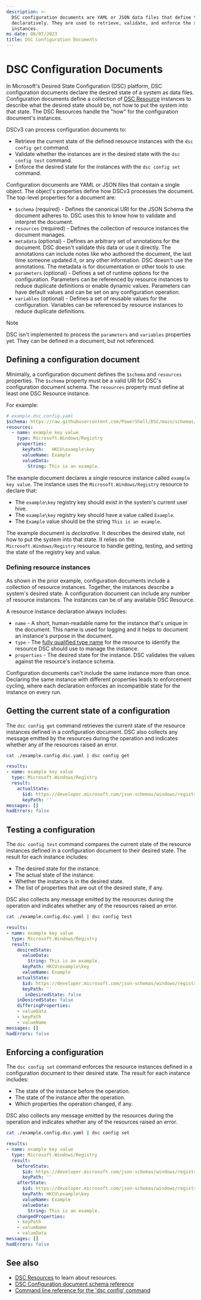 ```yaml
---
description: >-
  DSC configuration documents are YAML or JSON data files that define the desired state of a system
  declaratively. They are used to retrieve, validate, and enforce the state of multiple resource
  instances.
ms.date: 08/07/2023
title: DSC Configuration Documents
---
```


# DSC Configuration Documents

<!-- markdownlint-disable MD013 -->

In Microsoft's Desired State Configuration (DSC) platform, DSC configuration documents declare the
desired state of a system as data files. Configuration documents define a collection of
[DSC Resource][01] instances to describe what the desired state should be, not how to put the
system into that state. The DSC Resources handle the "how" for the configuration document's
instances.

DSCv3 can process configuration documents to:

- Retrieve the current state of the defined resource instances with the `dsc config get` command.
- Validate whether the instances are in the desired state with the `dsc config test` command.
- Enforce the desired state for the instances with the `dsc config set` command.

Configuration documents are YAML or JSON files that contain a single object. The object's
properties define how DSCv3 processes the document. The top-level properties for a document are:

- `$schema` (required) - Defines the canonical URI for the JSON Schema the document adheres to. DSC
  uses this to know how to validate and interpret the document.
- `resources` (required) - Defines the collection of resource instances the document manages.
- `metadata` (optional) - Defines an arbitrary set of annotations for the document. DSC doesn't
  validate this data or use it directly. The annotations can include notes like who authored the
  document, the last time someone updated it, or any other information. DSC doesn't use the
  annotations. The metadata is for documentation or other tools to use.
- `parameters` (optional) - Defines a set of runtime options for the configuration. Parameters can
  be referenced by resource instances to reduce duplicate definitions or enable dynamic values.
  Parameters can have default values and can be set on any configuration operation.
- `variables` (optional) - Defines a set of reusable values for the configuration. Variables can be
  referenced by resource instances to reduce duplicate definitions.

> [!NOTE]
> DSC isn't implemented to process the `parameters` and `variables` properties yet. They can be
> defined in a document, but not referenced.

## Defining a configuration document

Minimally, a configuration document defines the `$schema` and `resources` properties. The
`$schema` property must be a valid URI for DSC's configuration document schema. The `resources`
property must define at least one DSC Resource instance.

For example:

```yaml
# example.dsc.config.yaml
$schema: https://raw.githubusercontent.com/PowerShell/DSC/main/schemas/2023/08/config/document.json
resources:
  - name: example key value
    type: Microsoft.Windows/Registry
    properties:
      keyPath:   HKCU\example\key
      valueName: Example
      valueData:
        String: This is an example.
```

The example document declares a single resource instance called `example key value`. The instance
uses the `Microsoft.Windows/Registry` resource to declare that:

- The `example\key` registry key should exist in the system's current user hive.
- The `example\key` registry key should have a value called `Example`.
- The `Example` value should be the string `This is an example`.

The example document is _declarative_. It describes the desired state, not how to put the system
into that state. It relies on the `Microsoft.Windows/Registry` resource to handle getting, testing,
and setting the state of the registry key and value.

### Defining resource instances

As shown in the prior example, configuration documents include a collection of resource instances.
Together, the instances describe a system's desired state. A configuration document can include any
number of resource instances. The instances can be of any available DSC Resource.

A resource instance declaration always includes:

- `name` - A short, human-readable name for the instance that's unique in the document. This name
  is used for logging and it helps to document an instance's purpose in the document.
- `type` - The [fully qualified type name][02] for the resource to identify the resource DSC should
  use to manage the instance.
- `properties` - The desired state for the instance. DSC validates the values against the
  resource's instance schema.

Configuration documents can't include the same instance more than once. Declaring the same instance
with different properties leads to enforcement cycling, where each declaration enforces an
incompatible state for the instance on every run.

## Getting the current state of a configuration

The `dsc config get` command retrieves the current state of the resource instances defined in a
configuration document. DSC also collects any message emitted by the resources during the operation
and indicates whether any of the resources raised an error.

```sh
cat ./example.config.dsc.yaml | dsc config get
```

```yaml
results:
- name: example key value
  type: Microsoft.Windows/Registry
  result:
    actualState:
      $id: https://developer.microsoft.com/json-schemas/windows/registry/20230303/Microsoft.Windows.Registry.schema.json
      keyPath: ''
messages: []
hadErrors: false
```

## Testing a configuration

The `dsc config test` command compares the current state of the resource instances defined in a
configuration document to their desired state. The result for each instance includes:

- The desired state for the instance.
- The actual state of the instance.
- Whether the instance is in the desired state.
- The list of properties that are out of the desired state, if any.

DSC also collects any message emitted by the resources during the operation and indicates whether
any of the resources raised an error.

```sh
cat ./example.config.dsc.yaml | dsc config test
```

```yaml
results:
- name: example key value
  type: Microsoft.Windows/Registry
  result:
    desiredState:
      valueData:
        String: This is an example.
      keyPath: HKCU\example\key
      valueName: Example
    actualState:
      $id: https://developer.microsoft.com/json-schemas/windows/registry/20230303/Microsoft.Windows.Registry.schema.json
      keyPath: ''
      _inDesiredState: false
    inDesiredState: false
    differingProperties:
    - valueData
    - keyPath
    - valueName
messages: []
hadErrors: false
```

## Enforcing a configuration

The `dsc config set` command enforces the resource instances defined in a configuration document to
their desired state. The result for each instance includes:

- The state of the instance before the operation.
- The state of the instance after the operation.
- Which properties the operation changed, if any.

DSC also collects any message emitted by the resources during the operation and indicates whether
any of the resources raised an error.

```sh
cat ./example.config.dsc.yaml | dsc config set
```

```yaml
results:
- name: example key value
  type: Microsoft.Windows/Registry
  result:
    beforeState:
      $id: https://developer.microsoft.com/json-schemas/windows/registry/20230303/Microsoft.Windows.Registry.schema.json
      keyPath: ''
    afterState:
      $id: https://developer.microsoft.com/json-schemas/windows/registry/20230303/Microsoft.Windows.Registry.schema.json
      keyPath: HKCU\example\key
      valueName: Example
      valueData:
        String: This is an example.
    changedProperties:
    - keyPath
    - valueName
    - valueData
messages: []
hadErrors: false
```

## See also

- [DSC Resources][01] to learn about resources.
- [DSC Configuration document schema reference][03]
- [Command line reference for the 'dsc config' command][04]

[01]: ./resources.md
[02]: ./resources.md#resource-type-names
[03]: ../reference/schemas/config/document.md
[04]: ../reference/cli/config/command.md
